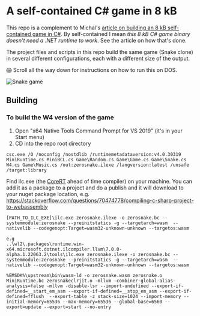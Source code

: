 # A self-contained C# game in 8 kB

This repo is a complement to Michal's [article on building an 8 kB self-contained game in C#](https://medium.com/@MStrehovsky/building-a-self-contained-game-in-c-under-8-kilobytes-74c3cf60ea04?sk=334b06f72dad47f15d0ba0cc6a502487). By self-contained I mean _this 8 kB C# game binary doesn't need a .NET runtime to work_. See the article on how that's done.

The project files and scripts in this repo build the same game (Snake clone) in several different configurations, each with a different size of the output.

😱 Scroll all the way down for instructions on how to run this on DOS.

![Snake game](SeeSharpSnake.gif)

## Building

### To build the W4 version of the game

1. Open "x64 Native Tools Command Prompt for VS 2019" (it's in your Start menu)
2. CD into the repo root directory

```
csc.exe /O /noconfig /nostdlib /runtimemetadataversion:v4.0.30319 MiniRuntime.cs MiniBCL.cs Game\Random.cs Game\Game.cs Game\Snake.cs W4.cs Game\Music.cs /out:zerosnake.ilexe /langversion:latest /unsafe /target:library
```

Find ilc.exe (the [CoreRT](http://github.com/dotnet/corert) ahead of time compiler) on your machine. You can add it as a package to a project and do a publish and it will download to your nuget package location, e.g. https://stackoverflow.com/questions/70474778/compiling-c-sharp-project-to-webassembly

```
[PATH_TO_ILC_EXE]\ilc.exe zerosnake.ilexe -o zerosnake.bc --systemmodule:zerosnake --preinitstatics -g --targetarch=wasm  --nativelib --codegenopt:Target=wasm32-unknown-unknown --targetos:wasm

e.g
..\wl2\.packages\runtime.win-x64.microsoft.dotnet.ilcompiler.llvm\7.0.0-alpha.1.22063.2\tools\ilc.exe zerosnake.ilexe -o zerosnake.bc --systemmodule:zerosnake --preinitstatics -g --targetarch=wasm  --nativelib --codegenopt:Target=wasm32-unknown-unknown --targetos:wasm

```

```
%EMSDK%\upstream\bin\wasm-ld -o zerosnake.wasm zerosnake.o MiniRuntime.bc zerosnakeclrjit.o -mllvm -combiner-global-alias-analysis=false -mllvm -disable-lsr --import-undefined --export-if-defined=__start_em_asm --export-if-defined=__stop_em_asm --export-if-defined=fflush  --export-table -z stack-size=1024 --import-memory --initial-memory=65536 --max-memory=65536 --global-base=6560 --export=update --export=start --no-entry
```

